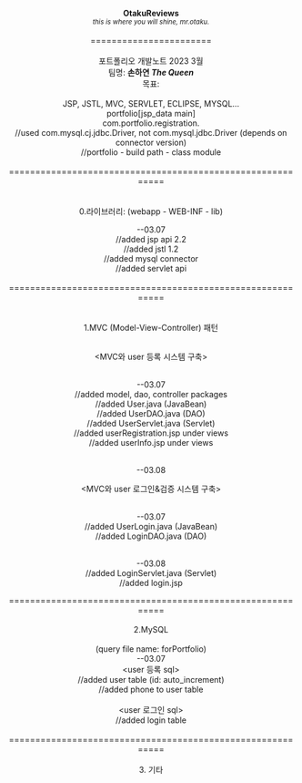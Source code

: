 <div align=center>
  
**OtakuReviews**<br>*<sub>this is where you will shine, mr.otaku.</sub>*<br>
<br>
=======================<br>
<br>
포트폴리오 개발노트 2023 3월<br>
팀명: **손하연 _The Queen_**<br>
목표: <br>
<br>
JSP, JSTL, MVC, SERVLET, ECLIPSE, MYSQL...<br>
portfolio[jsp_data main]<br>
com.portfolio.registration.<br>
//used com.mysql.cj.jdbc.Driver, not com.mysql.jdbc.Driver (depends on connector version)<br>
//portfolio - build path - class module<br>
<br>
===========================================================<br>
<br>
<br>
0.라이브러리: (webapp - WEB-INF - lib)<br>
  
--03.07<br>
//added jsp api 2.2<br>
//added jstl 1.2<br>
//added mysql connector<br>
//added servlet api<br>
<br>
===========================================================<br>
<br>
<br>
1.MVC (Model-View-Controller) 패턴<br><br>

<MVC와 user 등록 시스템 구축><br><br>
  
--03.07<br>
//added model, dao, controller packages<br>
//added User.java (JavaBean)<br>
//added UserDAO.java (DAO)<br>
//added UserServlet.java (Servlet)<br>
//added userRegistration.jsp under views<br>
//added userInfo.jsp under views<br>
<br>
  
--03.08<br>

<MVC와 user 로그인&검증 시스템 구축><br><br>
  
--03.07<br>
//added UserLogin.java (JavaBean)<br>
//added LoginDAO.java (DAO)<br>
<br>
  
--03.08<br>
//added LoginServlet.java (Servlet)<br>
//added login.jsp<br>


===========================================================<br>
<br>
2.MySQL<br><br>
(query file name: forPortfolio)<br>
--03.07<br>
<user 등록 sql><br>
//added user table (id: auto_increment)<br>
//added phone to user table<br>
<br>
<user 로그인 sql><br>
//added login table<br>
<br>
===========================================================<br>
<br>
3. 기타<br>
<br>

  
  
  
  
  
  
  
  
  
  
  
  
  </div>
